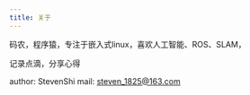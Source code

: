 ```yaml
---
title: 关于
---
```



码农，程序猿，专注于嵌入式linux，喜欢人工智能、ROS、SLAM，

记录点滴，分享心得


author: StevenShi
mail: steven_1825@163.com

